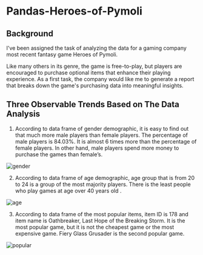 # Pandas-Heroes-of-Pymoli

## Background

I've been assigned the task of analyzing the data for a gaming company most recent fantasy game Heroes of Pymoli.

Like many others in its genre, the game is free-to-play, but players are encouraged to purchase optional items that enhance their playing experience. As a first task, the company would like me to generate a report that breaks down the game's purchasing data into meaningful insights.

## Three Observable Trends Based on The Data Analysis

1. According to data frame of gender demographic, it is easy to find out that much more male players than female players. The percentage of male players is 84.03%. It is almost 6 times more than the percentage of female players. In other hand, male players spend more money to purchase the games than female’s.

![gender](gender_demographic.png)

2. According to data frame of age demographic, age group that is from 20 to 24 is a group of the most majority players. There is the least people who play games at age over 40 years old .

![age](age_demographic.png)

3. According to data frame of the most popular items, item ID is 178 and item name is Oathbreaker, Last Hope of the Breaking Storm. It is the most popular game, but it is not the cheapest game or the most expensive game. Fiery Glass Grusader is the second popular game.

![popular](most_popular_item.png)
